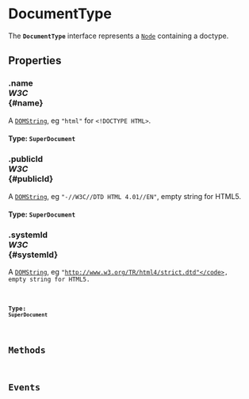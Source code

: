 # DocumentType

<div class='overview'>The <strong><code>DocumentType</code></strong> interface represents a <a href="/en-US/docs/Web/API/Node" title="Node is an interface from which various types of DOM API objects inherit, allowing those types to be treated similarly; for example, inheriting the same set of methods, or being testable in the same way."><code>Node</code></a> containing a doctype.</div>

## Properties

### .name <div class="specs"><i>W3C</i></div> {#name}

A <a href="/en-US/docs/Web/API/DOMString" title="DOMString is a UTF-16 String. As JavaScript already uses such strings, DOMString is mapped directly to a String."><code>DOMString</code></a>, eg <code>"html"</code> for <code>&lt;!DOCTYPE HTML&gt;</code>.

#### **Type**: `SuperDocument`

### .publicId <div class="specs"><i>W3C</i></div> {#publicId}

A <a href="/en-US/docs/Web/API/DOMString" title="DOMString is a UTF-16 String. As JavaScript already uses such strings, DOMString is mapped directly to a String."><code>DOMString</code></a>, eg <code>"-//W3C//DTD HTML 4.01//EN"</code>, empty string for HTML5.

#### **Type**: `SuperDocument`

### .systemId <div class="specs"><i>W3C</i></div> {#systemId}

A <a href="/en-US/docs/Web/API/DOMString" title="DOMString is a UTF-16 String. As JavaScript already uses such strings, DOMString is mapped directly to a String."><code>DOMString</code></a>, eg <code>"http://www.w3.org/TR/html4/strict.dtd"</code>, empty string for HTML5.

#### **Type**: `SuperDocument`

## Methods

## Events
